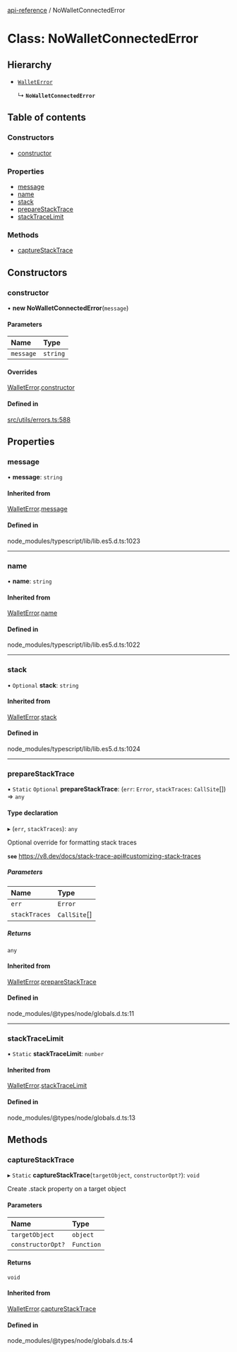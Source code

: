 [api-reference](../README.md) / NoWalletConnectedError

# Class: NoWalletConnectedError

## Hierarchy

- [`WalletError`](WalletError.md)

  ↳ **`NoWalletConnectedError`**

## Table of contents

### Constructors

- [constructor](NoWalletConnectedError.md#constructor)

### Properties

- [message](NoWalletConnectedError.md#message)
- [name](NoWalletConnectedError.md#name)
- [stack](NoWalletConnectedError.md#stack)
- [prepareStackTrace](NoWalletConnectedError.md#preparestacktrace)
- [stackTraceLimit](NoWalletConnectedError.md#stacktracelimit)

### Methods

- [captureStackTrace](NoWalletConnectedError.md#capturestacktrace)

## Constructors

### constructor

• **new NoWalletConnectedError**(`message`)

#### Parameters

| Name | Type |
| :------ | :------ |
| `message` | `string` |

#### Overrides

[WalletError](WalletError.md).[constructor](WalletError.md#constructor)

#### Defined in

[src/utils/errors.ts:588](https://github.com/unicorndomaingr/aepp-sdk-js-ts/blob/e06cc9f0/src/utils/errors.ts#L588)

## Properties

### message

• **message**: `string`

#### Inherited from

[WalletError](WalletError.md).[message](WalletError.md#message)

#### Defined in

node_modules/typescript/lib/lib.es5.d.ts:1023

___

### name

• **name**: `string`

#### Inherited from

[WalletError](WalletError.md).[name](WalletError.md#name)

#### Defined in

node_modules/typescript/lib/lib.es5.d.ts:1022

___

### stack

• `Optional` **stack**: `string`

#### Inherited from

[WalletError](WalletError.md).[stack](WalletError.md#stack)

#### Defined in

node_modules/typescript/lib/lib.es5.d.ts:1024

___

### prepareStackTrace

▪ `Static` `Optional` **prepareStackTrace**: (`err`: `Error`, `stackTraces`: `CallSite`[]) => `any`

#### Type declaration

▸ (`err`, `stackTraces`): `any`

Optional override for formatting stack traces

**`see`** https://v8.dev/docs/stack-trace-api#customizing-stack-traces

##### Parameters

| Name | Type |
| :------ | :------ |
| `err` | `Error` |
| `stackTraces` | `CallSite`[] |

##### Returns

`any`

#### Inherited from

[WalletError](WalletError.md).[prepareStackTrace](WalletError.md#preparestacktrace)

#### Defined in

node_modules/@types/node/globals.d.ts:11

___

### stackTraceLimit

▪ `Static` **stackTraceLimit**: `number`

#### Inherited from

[WalletError](WalletError.md).[stackTraceLimit](WalletError.md#stacktracelimit)

#### Defined in

node_modules/@types/node/globals.d.ts:13

## Methods

### captureStackTrace

▸ `Static` **captureStackTrace**(`targetObject`, `constructorOpt?`): `void`

Create .stack property on a target object

#### Parameters

| Name | Type |
| :------ | :------ |
| `targetObject` | `object` |
| `constructorOpt?` | `Function` |

#### Returns

`void`

#### Inherited from

[WalletError](WalletError.md).[captureStackTrace](WalletError.md#capturestacktrace)

#### Defined in

node_modules/@types/node/globals.d.ts:4
